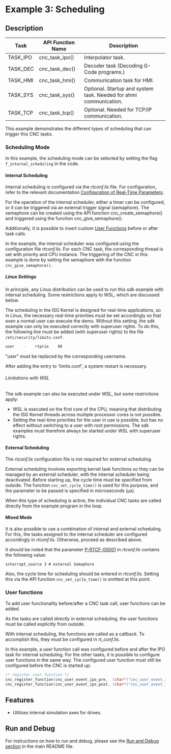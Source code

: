 # Example 3: Scheduling

## Description

| Task     | API Function Name | Description                                                       |
| -------- | ----------------- | ----------------------------------------------------------------- |
| TASK_IPO | cnc_task_ipo()    | Interpolator task.                                                |
| TASK_DEC | cnc_task_dec()    | Decoder task (Decoding G-Code programs.)                          |
| TASK_HMI | cnc_task_hmi()    | Communication task for HMI.                                       |
| TASK_SYS | cnc_task_sys()    | Optional. Startup and system task. Needed for ahmi communication. |
| TASK_TCP | cnc_task_tcp()    | Optional. Needed for TCP/IP communication.                        |

This example demonstrates the different types of scheduling that can trigger this CNC tasks.

### Scheduling Mode

In this example, the scheduling mode can be selected by setting the flag `f_internal_scheduling` in the code.

#### Internal Scheduling

Internal scheduling is configured via the _rtconf.lis_ file. For configuration, refer to the relevant
documentation [Configuration of Real-Time Parameters](https://www.isg-stuttgart.de/fileadmin/kernel/kernel-html/en-GB/index.html#911266827).

For the operation of the internal scheduler, either a timer can be configured, or it can be triggered via an external trigger signal (semaphore).
The semaphore can be created using the API function cnc_create_semaphore() and triggered using the function cnc_give_semaphore().

Additionally, it is possible to insert custom [User Functions](https://www.isg-stuttgart.de/fileadmin/kernel/kernel-html/en-GB/index.html#108365195) before or after task calls.

In the example, the internal scheduler was configured using the configuration file _rtconf.lis_. For each CNC task, the corresponding thread is set with priority and CPU instance. The triggering of the CNC in this example is done by setting the semaphore with the function `cnc_give_semaphore()`.

##### Linux Settings

In principle, any Linux distribution can be used to run this sdk example with internal scheduling. Some restrictions apply to WSL, which are discussed below.

The scheduling in the ISG Kernel is designed for real-time applications, so in Linux, the necessary real-time priorities must be set accordingly so that even a normal user can execute the demo. Without this setting, the sdk example can only be executed correctly with superuser rights.
To do this, the following line must be added (with superuser rights) to the file `/etc/security/limits.conf`.

```bash
user    -    rtprio    99
```

"user" must be replaced by the corresponding username.

After adding the entry to 'limits.conf', a system restart is necessary.

###### Limitations with WSL

The sdk example can also be executed under WSL, but some restrictions apply:

- WSL is executed on the first core of the CPU, meaning that distributing the ISG Kernel threads across multiple processor cores is not possible.
- Setting the real-time priorities for the user in use is possible, but has no effect without switching to a user with root permissions. The sdk examples must therefore always be started under WSL with superuser rights.

#### External Scheduling

The _rtconf.lis_ configuration file is not required for external scheduling.

External scheduling involves exporting kernel task functions so they can be managed by an external scheduler, with the internal scheduler being deactivated. Before starting up, the cycle time must be specified from outside. The function `cnc_set_cycle_time()` is used for this purpose, and the parameter to be passed is specified in microseconds (μs).

When this type of scheduling is active, the individual CNC tasks are called directly from the example program in the loop.

#### Mixed Mode

It is also possible to use a combination of internal and external scheduling. For this, the tasks assigned to the internal scheduler are configured accordingly in _rtconf.lis_. Otherwise, proceed as described above.

It should be noted that the parameter [P-RTCF-00001](<https://www.isg-stuttgart.de/fileadmin/kernel/kernel-html/en-GB/index.html#108349835>) in _rtconf.lis_ contains the following value:

`interrupt_source 3 # external Semaphore`

Also, the cycle time for scheduling should be entered in  _rtconf.lis_. Setting this via the API
function `cnc_set_cycle_time()` is omitted at this point.

### User functions

To add user functionality before/after a CNC task call, user functions can be added.

As the tasks are called directly in external scheduling, the user functions must be called explicitly from outside.

With internal scheduling, the functions are called as a callback. To accomplish this, they must be configured in *rt_conf.lis*.

In this example, a user function call was configured before and after the IPO task for internal scheduling. For the other tasks, it is possible to configure user functions in the same way. The configured user function must still be configured before the CNC is started up:

```c
/* register user function */
cnc_register_function(cnc_user_event_ipo_pre,  (char*)"cnc_user_event_ipo_pre");
cnc_register_function(cnc_user_event_ipo_post, (char*)"cnc_user_event_ipo_post");
```

## Features

- Utilizes internal simulation axes for drives.

## Run and Debug

For instructions on how to run and debug, please see the [Run and Debug section](../README.md#run-and-debug) in the main README file.
